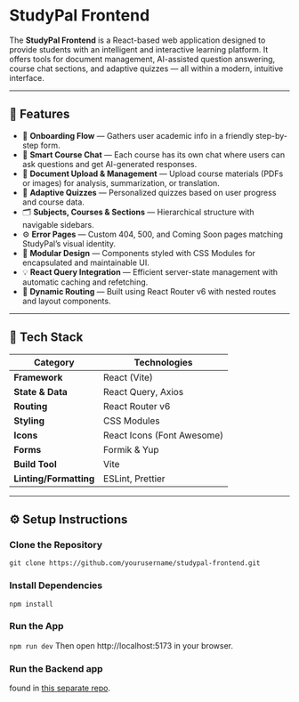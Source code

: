 #  StudyPal Frontend

The **StudyPal Frontend** is a React-based web application designed to provide students with an intelligent and interactive learning platform. It offers tools for document management, AI-assisted question answering, course chat sections, and adaptive quizzes — all within a modern, intuitive interface.

---

## 🚀 Features

- 📘 **Onboarding Flow** — Gathers user academic info in a friendly step-by-step form.  
- 💬 **Smart Course Chat** — Each course has its own chat where users can ask questions and get AI-generated responses.  
- 📂 **Document Upload & Management** — Upload course materials (PDFs or images) for analysis, summarization, or translation.  
- 🧠 **Adaptive Quizzes** — Personalized quizzes based on user progress and course data.  
- 🗂 **Subjects, Courses & Sections** — Hierarchical structure with navigable sidebars.  
- ⚙️ **Error Pages** — Custom 404, 500, and Coming Soon pages matching StudyPal’s visual identity.  
- 🧾 **Modular Design** — Components styled with CSS Modules for encapsulated and maintainable UI.  
- 💡 **React Query Integration** — Efficient server-state management with automatic caching and refetching.  
- 🔄 **Dynamic Routing** — Built using React Router v6 with nested routes and layout components.  

---

## 🧩 Tech Stack

| Category | Technologies |
|-----------|---------------|
| **Framework** | React (Vite) |
| **State & Data** | React Query, Axios |
| **Routing** | React Router v6 |
| **Styling** | CSS Modules |
| **Icons** | React Icons (Font Awesome) |
| **Forms** | Formik & Yup |
| **Build Tool** | Vite |
| **Linting/Formatting** | ESLint, Prettier |

---

## ⚙️ Setup Instructions

###  Clone the Repository
```git clone https://github.com/yourusername/studypal-frontend.git```

### Install Dependencies
```npm install```

### Run the App
```npm run dev```
Then open http://localhost:5173 in your browser.

### Run the Backend app

found in [this separate repo](https://github.com/tech-girl-sa/my_study_pal).

